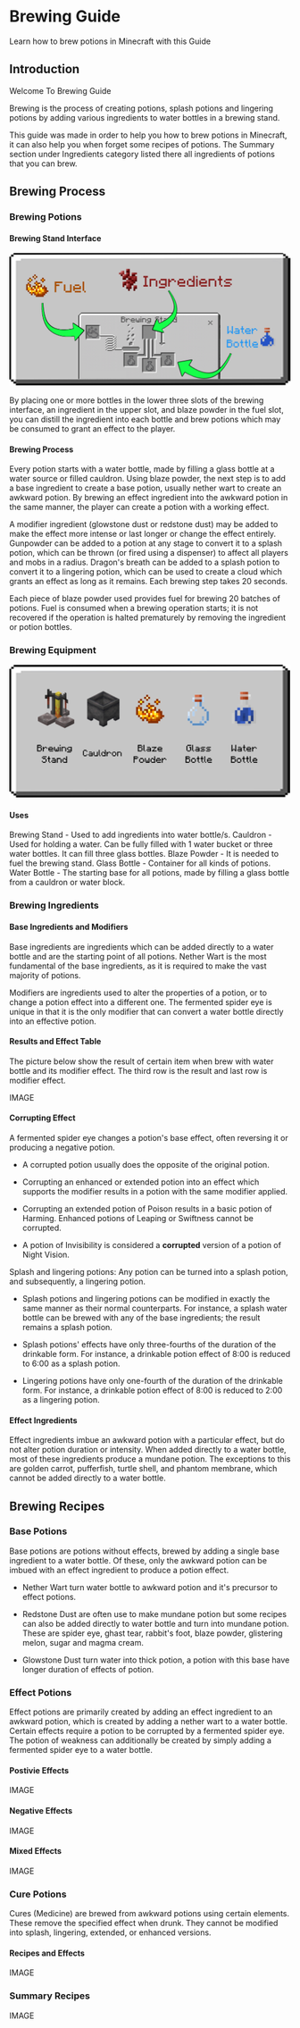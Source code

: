 # Brewing Guide
Learn how to brew potions in Minecraft with this Guide

## Introduction
Welcome To Brewing Guide

Brewing is the process of creating potions, splash potions and lingering potions by adding various ingredients to water bottles in a brewing stand.

This guide was made in order to help you how to brew potions in Minecraft, it can also help you when forget some recipes of potions. The Summary section under Ingredients category listed there all ingredients of potions that you can brew.

## Brewing Process

### Brewing Potions

#### Brewing Stand Interface

![brewing_stand_ui](images/brewing_stand_ui.png)

By placing one or more bottles in the lower three slots of the brewing interface, an ingredient in the upper slot, and blaze powder in the fuel slot, you can distill the ingredient into each bottle and brew potions which may be consumed to grant an effect to the player.

#### Brewing Process

Every potion starts with a water bottle, made by filling a glass bottle at a water source or filled cauldron. Using blaze powder, the next step is to add a base ingredient to create a base potion, usually nether wart to create an awkward potion. By brewing an effect ingredient into the awkward potion in the same manner, the player can create a potion with a working effect.

A modifier ingredient (glowstone dust or redstone dust) may be added to make the effect more intense or last longer or change the effect entirely. Gunpowder can be added to a potion at any stage to convert it to a splash potion, which can be thrown (or fired using a dispenser) to affect all players and mobs in a radius. Dragon's breath can be added to a splash potion to convert it to a lingering potion, which can be used to create a cloud which grants an effect as long as it remains. Each brewing step takes 20 seconds.

Each piece of blaze powder used provides fuel for brewing 20 batches of potions. Fuel is consumed when a brewing operation starts; it is not recovered if the operation is halted prematurely by removing the ingredient or potion bottles.

### Brewing Equipment

![brewing equipment](images/brewing_equipments.png)

#### Uses

Brewing Stand - Used to add ingredients into water bottle/s.
Cauldron - Used for holding a water. Can be fully filled with 1 water bucket or three water bottles. It can fill three glass bottles.
Blaze Powder - It is needed to fuel the brewing stand.
Glass Bottle - Container for all kinds of potions.
Water Bottle - The starting base for all potions, made by filling a glass bottle from a cauldron or water block.

### Brewing Ingredients

#### Base Ingredients and Modifiers

Base ingredients are ingredients which can be added directly to a water bottle and are the starting point of all potions. Nether Wart is the most fundamental of the base ingredients, as it is required to make the vast majority of potions.

Modifiers are ingredients used to alter the properties of a potion, or to change a potion effect into a different one. The fermented spider eye is unique in that it is the only modifier that can convert a water bottle directly into an effective potion.

#### Results and Effect Table

The picture below show the result of certain item when brew with water bottle and its modifier effect. The third row is the result and last row is modifier effect.

IMAGE

#### Corrupting Effect

A fermented spider eye changes a potion's base effect, often reversing it or producing a negative potion.

- A corrupted potion usually does the opposite of the original potion.

- Corrupting an enhanced or extended potion into an effect which supports the modifier results in a potion with the same modifier applied.

- Corrupting an extended potion of Poison results in a basic potion of Harming. Enhanced potions of Leaping or Swiftness cannot be corrupted.

- A potion of Invisibility is considered a **corrupted** version of a potion of Night Vision.

Splash and lingering potions: Any potion can be turned into a splash potion, and subsequently, a lingering potion.

- Splash potions and lingering potions can be modified in exactly the same manner as their normal counterparts. For instance, a splash water bottle can be brewed with any of the base ingredients; the result remains a splash potion.

- Splash potions' effects have only three-fourths of the duration of the drinkable form. For instance, a drinkable potion effect of 8:00 is reduced to 6:00 as a splash potion.

- Lingering potions have only one-fourth of the duration of the drinkable form. For instance, a drinkable potion effect of 8:00 is reduced to 2:00 as a lingering potion.

#### Effect Ingredients

Effect ingredients imbue an awkward potion with a particular effect, but do not alter potion duration or intensity. When added directly to a water bottle, most of these ingredients produce a mundane potion. The exceptions to this are golden carrot, pufferfish, turtle shell, and phantom membrane, which cannot be added directly to a water bottle.

## Brewing Recipes

### Base Potions

Base potions are potions without effects, brewed by adding a single base ingredient to a water bottle. Of these, only the awkward potion can be imbued with an effect ingredient to produce a potion effect.

- Nether Wart turn water bottle to awkward potion and it's precursor to effect potions.

- Redstone Dust are often use to make mundane potion but some recipes can also be added directly to water bottle and turn into mundane potion. These are spider eye, ghast tear, rabbit's foot, blaze powder, glistering melon, sugar and magma cream.

- Glowstone Dust turn water into thick potion, a potion with this base have longer duration of effects of potion.

### Effect Potions

Effect potions are primarily created by adding an effect ingredient to an awkward potion, which is created by adding a nether wart to a water bottle. Certain effects require a potion to be corrupted by a fermented spider eye. The potion of weakness can additionally be created by simply adding a fermented spider eye to a water bottle.

#### Postivie Effects

IMAGE

#### Negative Effects

IMAGE

#### Mixed Effects

IMAGE

### Cure Potions

Cures (Medicine) are brewed from awkward potions using certain elements. These remove the specified effect when drunk. They cannot be modified into splash, lingering, extended, or enhanced versions.

#### Recipes and Effects

IMAGE

### Summary Recipes

IMAGE



